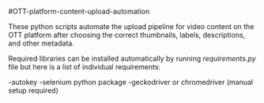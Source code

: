 #OTT-platform-content-upload-automation

These python scripts automate the upload pipeline for video content on the OTT platform after choosing the correct thumbnails, labels, descriptions, and other metadata.

Required libraries can be installed automatically by running *requirements.py* file but here is a list of individual requirements:

-autokey
-selenium python package
-geckodriver or chromedriver (manual setup required)
